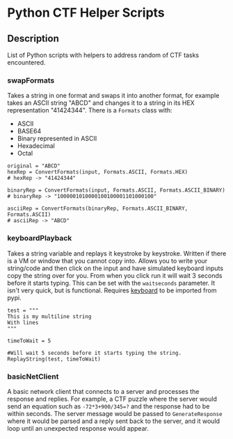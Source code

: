 # Python CTF Helper Scripts

## Description
List of Python scripts with helpers to address random of CTF tasks encountered.

### swapFormats
Takes a string in one format and swaps it into another format, for example takes an ASCII string "ABCD" and changes it to a string in its HEX representation "41424344". There is a `Formats` class with:
- ASCII
- BASE64
- Binary represented in ASCII
- Hexadecimal
- Octal

```
original = "ABCD"
hexRep = ConvertFormats(input, Formats.ASCII, Formats.HEX)
# hexRep -> "41424344"

binaryRep = ConvertFormats(input, Formats.ASCII, Formats.ASCII_BINARY)
# binaryRep -> "1000001010000100100001101000100"

asciiRep = ConvertFormats(binaryRep, Formats.ASCII_BINARY, Formats.ASCII)
# asciiRep -> "ABCD"
```

### keyboardPlayback
Takes a string variable and replays it keystroke by keystroke. Written if there is a VM or window that you cannot copy into. Allows you to write your string/code and then click on the input and have simulated keyboard inputs copy the string over for you. From when you click run it will wait 3 seconds before it starts typing. This can be set with the `waitseconds` parameter. It isn't very quick, but is functional. Requires [keyboard](https://pypi.org/project/keyboard/) to be imported from pypi.

```
test = """
This is my multiline string
With lines
"""

timeToWait = 5

#Will wait 5 seconds before it starts typing the string.
ReplayString(test, timeToWait)

```

### basicNetClient
A basic network client that connects to a server and processes the response and replies. For example, a CTF puzzle where the server would send an equation such as `-72*3+900/345=?` and the response had to be within seconds. The server message would be passed to `GenerateResponse` where it would be parsed and a reply sent back to the server, and it would loop until an unexpected response would appear.